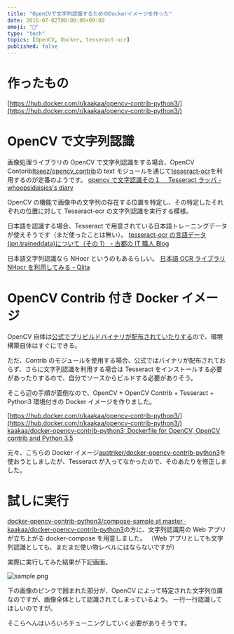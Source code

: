 ```yaml
---
title: "OpenCVで文字列認識するためのDockerイメージを作った"
date: 2016-07-02T00:00:00+09:00
emoji: "📣"
type: "tech"
topics: [OpenCV, Docker, tesseract-ocr]
published: false
---
```


# 作ったもの

[https://hub.docker.com/r/kaakaa/opencv-contrib-python3/](https://hub.docker.com/r/kaakaa/opencv-contrib-python3/)

# OpenCV で文字列認識

画像処理ライブラリの OpenCV で文字列認識をする場合、OpenCV Contorib[Itseez/opencv_contrib](https://github.com/Itseez/opencv_contrib)の text モジュールを通じて[tesseract-ocr](https://github.com/tesseract-ocr)を利用するのが定番のようです。
[opencv で文字認識その１　 Tesseract ラッパ - whoopsidaisies's diary](http://whoopsidaisies.hatenablog.com/entry/2014/11/12/003100)

OpenCV の機能で画像中の文字列の存在する位置を特定し、その特定したそれぞれの位置に対して Tesseract-ocr の文字列認識を実行する模様。

日本語を認識する場合、Tesseract で用意されている日本語トレーニングデータが使えそうです（まだ使ったことは無い）。
[tesseract-ocr の言語データ(jpn.traineddata)について（その 1） - 古都の IT 職人 Blog](http://a244.hateblo.jp/entry/2015/08/24/001916)

日本語文字列認識なら NHocr というのもあるらしい。
[日本語 OCR ライブラリ NHocr を利用してみる - Qiita](http://qiita.com/awakia/items/3e1c7eb7da39e64de3a6)

# OpenCV Contrib 付き Docker イメージ

OpenCV 自体は[公式でプリビルドバイナリが配布されていたりする](http://opencv.org/downloads.html)ので、環境構築自体はすぐにできる。

ただ、Contrib のモジュールを使用する場合、公式ではバイナリが配布されておらず、さらに文字列認識を利用する場合は Tesseract をインストールする必要があったりするので、自分でソースからビルドする必要がありそう。

そこら辺の手順が面倒なので、OpenCV + OpenCV Contrib + Tesseract + Python3 環境付きの Docker イメージを作りました。

[https://hub.docker.com/r/kaakaa/opencv-contrib-python3/](https://hub.docker.com/r/kaakaa/opencv-contrib-python3/)
[kaakaa/docker-opencv-contrib-python3: Dockerfile for OpenCV, OpenCV contrib and Python 3.5](https://github.com/kaakaa/docker-opencv-contrib-python3)

元々、こちらの Docker イメージ[austriker/docker-opencv-contrib-python3](https://hub.docker.com/r/austriker/docker-opencv-contrib-python3/)を使おうとしましたが、Tesseract が入ってなかったので、そのあたりを修正しました。

# 試しに実行

[docker-opencv-contrib-python3/compose-sample at master · kaakaa/docker-opencv-contrib-python3](https://github.com/kaakaa/docker-opencv-contrib-python3/tree/master/compose-sample)の方に、文字列認識用の Web アプリが立ち上がる docker-compose を用意しました。
（Web アプリとしても文字列認識としても、まだまだ使い物レベルにはならないですが）

実際に実行してみた結果が下記画面。

![sample.png](https://qiita-image-store.s3.amazonaws.com/0/9891/4a39539e-8c03-cfb0-48bd-4b2d5dbc8dac.png)

下の画像のピンクで囲まれた部分が、OpenCV によって特定された文字列位置なのですが、画像全体として認識されてしまっているよう。
一行一行認識してほしいのですが。

そこらへんはいろいろチューニングしていく必要がありそうです。
